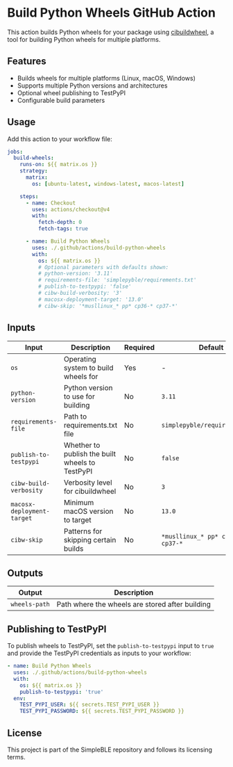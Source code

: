 # Build Python Wheels GitHub Action

This action builds Python wheels for your package using [cibuildwheel](https://cibuildwheel.readthedocs.io/), a tool for building Python wheels for multiple platforms.

## Features

- Builds wheels for multiple platforms (Linux, macOS, Windows)
- Supports multiple Python versions and architectures
- Optional wheel publishing to TestPyPI
- Configurable build parameters

## Usage

Add this action to your workflow file:

```yaml
jobs:
  build-wheels:
    runs-on: ${{ matrix.os }}
    strategy:
      matrix:
        os: [ubuntu-latest, windows-latest, macos-latest]

    steps:
      - name: Checkout
        uses: actions/checkout@v4
        with:
          fetch-depth: 0
          fetch-tags: true

      - name: Build Python Wheels
        uses: ./.github/actions/build-python-wheels
        with:
          os: ${{ matrix.os }}
          # Optional parameters with defaults shown:
          # python-version: '3.11'
          # requirements-file: 'simplepyble/requirements.txt'
          # publish-to-testpypi: 'false'
          # cibw-build-verbosity: '3'
          # macosx-deployment-target: '13.0'
          # cibw-skip: '*musllinux_* pp* cp36-* cp37-*'
```

## Inputs

| Input                   | Description                                               | Required | Default                      |
|-------------------------|-----------------------------------------------------------|----------|------------------------------|
| `os`                    | Operating system to build wheels for                      | Yes      | -                            |
| `python-version`        | Python version to use for building                        | No       | `3.11`                       |
| `requirements-file`     | Path to requirements.txt file                             | No       | `simplepyble/requirements.txt` |
| `publish-to-testpypi`   | Whether to publish the built wheels to TestPyPI           | No       | `false`                      |
| `cibw-build-verbosity`  | Verbosity level for cibuildwheel                          | No       | `3`                          |
| `macosx-deployment-target` | Minimum macOS version to target                       | No       | `13.0`                       |
| `cibw-skip`             | Patterns for skipping certain builds                      | No       | `*musllinux_* pp* cp36-* cp37-*` |

## Outputs

| Output        | Description                                   |
|---------------|-----------------------------------------------|
| `wheels-path` | Path where the wheels are stored after building |

## Publishing to TestPyPI

To publish wheels to TestPyPI, set the `publish-to-testpypi` input to `true` and provide the TestPyPI credentials as inputs to your workflow:

```yaml
- name: Build Python Wheels
  uses: ./.github/actions/build-python-wheels
  with:
    os: ${{ matrix.os }}
    publish-to-testpypi: 'true'
  env:
    TEST_PYPI_USER: ${{ secrets.TEST_PYPI_USER }}
    TEST_PYPI_PASSWORD: ${{ secrets.TEST_PYPI_PASSWORD }}
```

## License

This project is part of the SimpleBLE repository and follows its licensing terms.
